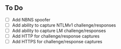 ## To Do
- [ ] Add NBNS spoofer
- [ ] Add ability to capture NTLMv1 challenge/responses
- [ ] Add ability to capture LM challenge/responses
- [ ] Add HTTP for challenge/response captures
- [ ] Add HTTPS for challenge/response captures
